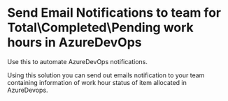 # Send Email Notifications to team for Total\Completed\Pending work hours in AzureDevOps
Use this to automate AzureDevOps notifications.

Using this solution you can send out emails notification to your team containing information of work hour status of item allocated in AzureDevops. 
